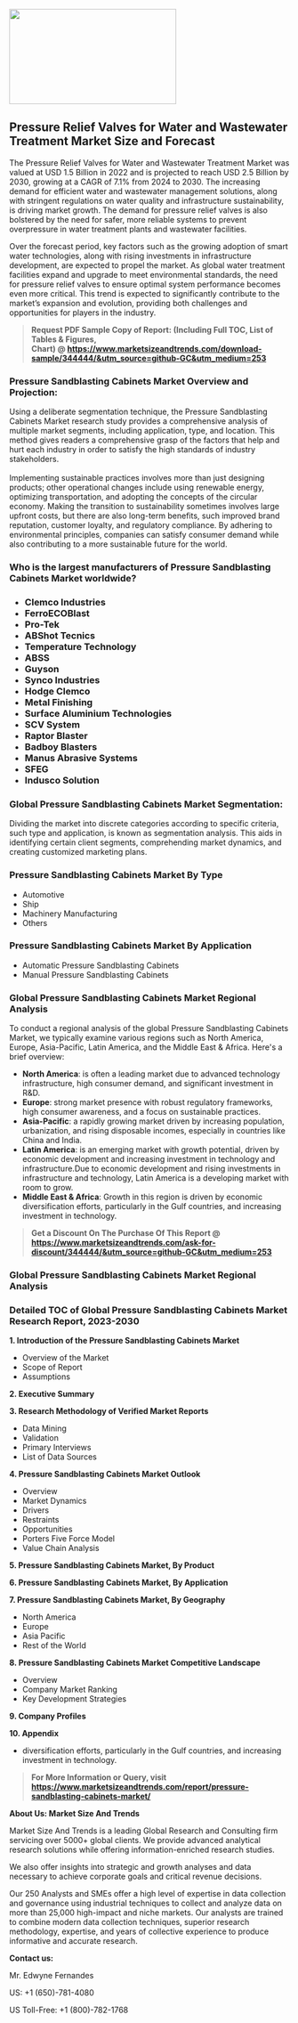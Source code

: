 <p><img class="alignnone size-medium wp-image-20088" src="https://ffe5etoiles.com/wp-content/uploads/2024/12/MST1-300x171.png" alt="" width="300" height="171" /></p><h2>Pressure Relief Valves for Water and Wastewater Treatment Market Size and Forecast</h2><p>The Pressure Relief Valves for Water and Wastewater Treatment Market was valued at USD 1.5 Billion in 2022 and is projected to reach USD 2.5 Billion by 2030, growing at a CAGR of 7.1% from 2024 to 2030. The increasing demand for efficient water and wastewater management solutions, along with stringent regulations on water quality and infrastructure sustainability, is driving market growth. The demand for pressure relief valves is also bolstered by the need for safer, more reliable systems to prevent overpressure in water treatment plants and wastewater facilities.</p><p>Over the forecast period, key factors such as the growing adoption of smart water technologies, along with rising investments in infrastructure development, are expected to propel the market. As global water treatment facilities expand and upgrade to meet environmental standards, the need for pressure relief valves to ensure optimal system performance becomes even more critical. This trend is expected to significantly contribute to the market’s expansion and evolution, providing both challenges and opportunities for players in the industry.</p></p><blockquote id="" class=""><strong>Request PDF Sample Copy of Report: (Including Full TOC, List of Tables &amp; Figures, Chart)&nbsp;@&nbsp;<strong><a href="https://www.marketsizeandtrends.com/download-sample/344444/&utm_source=github-GC&utm_medium=253" target="_blank">https://www.marketsizeandtrends.com/download-sample/344444/&utm_source=github-GC&utm_medium=253</a></strong></strong></blockquote><h3 id="" class="">Pressure Sandblasting Cabinets Market&nbsp;Overview and Projection:</h3><p id="" class="">Using a deliberate segmentation technique, the Pressure Sandblasting Cabinets Market research study provides a comprehensive analysis of multiple market segments, including application, type, and location. This method gives readers a comprehensive grasp of the factors that help and hurt each industry in order to satisfy the high standards of industry stakeholders. <br /> <br />Implementing sustainable practices involves more than just designing products; other operational changes include using renewable energy, optimizing transportation, and adopting the concepts of the circular economy. Making the transition to sustainability sometimes involves large upfront costs, but there are also long-term benefits, such improved brand reputation, customer loyalty, and regulatory compliance. By adhering to environmental principles, companies can satisfy consumer demand while also contributing to a more sustainable future for the world.</p><h3 id="" class="">Who is the largest manufacturers of&nbsp;Pressure Sandblasting Cabinets Market worldwide?</h3><h3 class=""><p><ul><li>Clemco Industries </li><li> FerroECOBlast </li><li> Pro-Tek </li><li> ABShot Tecnics </li><li> Temperature Technology </li><li> ABSS </li><li> Guyson </li><li> Synco Industries </li><li> Hodge Clemco </li><li> Metal Finishing </li><li> Surface Aluminium Technologies </li><li> SCV System </li><li> Raptor Blaster </li><li> Badboy Blasters </li><li> Manus Abrasive Systems </li><li> SFEG </li><li> Indusco Solution</li></ul></p></h3><h3 id="" class="">Global&nbsp;Pressure Sandblasting Cabinets Market Segmentation:</h3><p id="" class="">Dividing the market into discrete categories according to specific criteria, such type and application, is known as segmentation analysis. This aids in identifying certain client segments, comprehending market dynamics, and creating customized marketing plans.</p><h3 id="" class="">Pressure Sandblasting Cabinets Market&nbsp;By Type</h3><p><p><ul><li>Automotive</li><li> Ship</li><li> Machinery Manufacturing</li><li> Others</p></li></ul></p></p><h3 id="" class="">Pressure Sandblasting Cabinets Market&nbsp;By Application</h3><p class=""><p><ul><li>Automatic Pressure Sandblasting Cabinets</li><li> Manual Pressure Sandblasting Cabinets</li></ul></p></p><h3 id="" class="">Global Pressure Sandblasting Cabinets Market Regional Analysis</h3><p id="" class="">To conduct a regional analysis of the global Pressure Sandblasting Cabinets Market, we typically examine various regions such as North America, Europe, Asia-Pacific, Latin America, and the Middle East &amp; Africa. Here's a brief overview:</p><ul><li><strong>North America</strong>: is often a leading market due to advanced technology infrastructure, high consumer demand, and significant investment in R&amp;D.</li><li><strong>Europe</strong>: strong market presence with robust regulatory frameworks, high consumer awareness, and a focus on sustainable practices.</li><li><strong>Asia-Pacific</strong>: a rapidly growing market driven by increasing population, urbanization, and rising disposable incomes, especially in countries like China and India.</li><li><strong>Latin America</strong>: is an emerging market with growth potential, driven by economic development and increasing investment in technology and infrastructure.Due to economic development and rising investments in infrastructure and technology, Latin America is a developing market with room to grow.</li><li><strong>Middle East &amp; Africa</strong>: Growth in this region is driven by economic diversification efforts, particularly in the Gulf countries, and increasing investment in technology.</li></ul><blockquote id="" class=""><strong>Get a Discount On The Purchase Of This Report @ <strong><a href="https://www.marketsizeandtrends.com/ask-for-discount/344444/&utm_source=github-GC&utm_medium=253" target="_blank">https://www.marketsizeandtrends.com/ask-for-discount/344444/&utm_source=github-GC&utm_medium=253</a></strong></strong></blockquote><h3 id="" class="">Global Pressure Sandblasting Cabinets Market Regional Analysis</h3><h3 id="" class="">Detailed TOC of Global Pressure Sandblasting Cabinets Market Research Report, 2023-2030</h3><p id="" class=""><strong>1. Introduction of the Pressure Sandblasting Cabinets Market</strong></p><ul><li>Overview of the Market</li><li>Scope of Report</li><li>Assumptions</li></ul><p id="" class=""><strong>2. Executive Summary</strong></p><p id="" class=""><strong>3. Research Methodology of Verified Market Reports</strong></p><ul><li>Data Mining</li><li>Validation</li><li>Primary Interviews</li><li>List of Data Sources</li></ul><p id="" class=""><strong>4. Pressure Sandblasting Cabinets Market Outlook</strong></p><ul><li>Overview</li><li>Market Dynamics</li><li>Drivers</li><li>Restraints</li><li>Opportunities</li><li>Porters Five Force Model</li><li>Value Chain Analysis</li></ul><p id="" class=""><strong>5. Pressure Sandblasting Cabinets Market, By Product</strong></p><p id="" class=""><strong>6. Pressure Sandblasting Cabinets Market, By Application</strong></p><p id="" class=""><strong>7. Pressure Sandblasting Cabinets Market, By Geography</strong></p><ul><li>North America</li><li>Europe</li><li>Asia Pacific</li><li>Rest of the World</li></ul><p id="" class=""><strong>8. Pressure Sandblasting Cabinets Market Competitive Landscape</strong></p><ul><li>Overview</li><li>Company Market Ranking</li><li>Key Development Strategies</li></ul><p id="" class=""><strong>9. Company Profiles</strong></p><p id="" class=""><strong>10. Appendix</strong></p><ul><li>diversification efforts, particularly in the Gulf countries, and increasing investment in technology.</li></ul><blockquote id="" class=""><strong>For More Information or Query, visit <strong><strong><a href="https://www.marketsizeandtrends.com/report/pressure-sandblasting-cabinets-market/" target="_blank">https://www.marketsizeandtrends.com/report/pressure-sandblasting-cabinets-market/</a></strong></strong></strong></blockquote><p id="" class=""><strong>About Us: Market Size And Trends</strong></p><p id="" class="">Market Size And Trends is a leading Global Research and Consulting firm servicing over 5000+ global clients. We provide advanced analytical research solutions while offering information-enriched research studies.</p><p id="" class="">We also offer insights into strategic and growth analyses and data necessary to achieve corporate goals and critical revenue decisions.</p><p id="" class="">Our 250 Analysts and SMEs offer a high level of expertise in data collection and governance using industrial techniques to collect and analyze data on more than 25,000 high-impact and niche markets. Our analysts are trained to combine modern data collection techniques, superior research methodology, expertise, and years of collective experience to produce informative and accurate research.</p><p id="" class=""><strong>Contact us:</strong></p><p id="" class="">Mr. Edwyne Fernandes</p><p id="" class="">US: +1 (650)-781-4080</p><p id="" class="">US Toll-Free: +1 (800)-782-1768</p>
